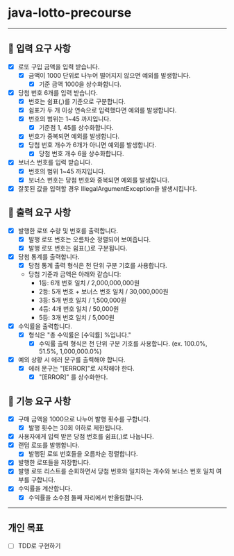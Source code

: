 java-lotto-precourse
=========================
* * *

🚀 입력 요구 사항
-----------------
- [x] 로또 구입 금액을 입력 받습니다.
  - [x] 금액이 1000 단위로 나누어 떨어지지 않으면 예외를 발생합니다.
    - [x] 기준 금액 1000을 상수화합니다.
- [x] 당첨 번호 6개를 입력 받습니다.
  - [x] 번호는 쉼표(,)를 기준으로 구분합니다.
  - [x] 쉼표가 두 개 이상 연속으로 입력했다면 예외를 발생합니다.
  - [x] 번호의 범위는 1~45 까지입니다.
    - [x] 기준점 1, 45를 상수화합니다.
  - [x] 번호가 중복되면 예외를 발생합니다.
  - [x] 당첨 번호 개수가 6개가 아니면 예외를 발생합니다.
    - [x] 당첨 번호 개수 6을 상수화합니다. 
- [x] 보너스 번호를 입력 받습니다.
  - [x] 번호의 범위 1~45 까지입니다.
  - [x] 보너스 번호는 당첨 번호와 중복되면 예외를 발생합니다.
- [x] 잘못된 값을 입력할 경우 IllegalArgumentException을 발생시킵니다.

🚀 출력 요구 사항
-----------------
- [x] 발행한 로또 수량 및 번호를 출력합니다.
  - [x] 발행 로또 번호는 오름차순 정렬되어 보여줍니다.
  - [x] 발행 로또 번호는 쉼표(,)로 구분됩니다.
- [x] 당첨 통계를 출력합니다.
  - [x] 당첨 통계 출력 형식은 천 단위 구분 기호를 사용합니다.
  - 당첨 기준과 금액은 아래와 같습니다:
    - 1등: 6개 번호 일치 / 2,000,000,000원
    -  2등: 5개 번호 + 보너스 번호 일치 / 30,000,000원
    -  3등: 5개 번호 일치 / 1,500,000원
    -  4등: 4개 번호 일치 / 50,000원
    -  5등: 3개 번호 일치 / 5,000원
- [x] 수익률을 출력합니다.
  - [x] 형식은 "총 수익률은 [수익률] %입니다."
    - [x] 수익률 출력 형식은 천 단위 구분 기호를 사용합니다. (ex. 100.0%, 51.5%, 1,000,000.0%)
- [x] 예외 상황 시 에러 문구를 출력해야 합니다.
  - [x] 에러 문구는 "[ERROR]"로 시작해야 한다.
    - [x] "[ERROR]" 를 상수화한다.

🚀 기능 요구 사항
-----------------
- [x] 구매 금액을 1000으로 나누어 발행 횟수를 구합니다.
  - [x] 발행 횟수는 30회 이하로 제한됩니다.
- [x] 사용자에게 입력 받은 당첨 번호를 쉼표(,)로 나눕니다.
- [x] 랜덤 로또를 발행합니다.
  - [x] 발행된 로또 번호들을 오름차순 정렬합니다.
- [x] 발행한 로또들을 저장합니다.
- [x] 발행 로또 리스트를 순회하면서 당첨 번호와 일치하는 개수와 보너스 번호 일치 여부를 구합니다.
- [x] 수익률을 계산합니다.
    - [x] 수익률을 소수점 둘째 자리에서 반올림합니다.

* * *
## 개인 목표
- [ ] TDD로 구현하기